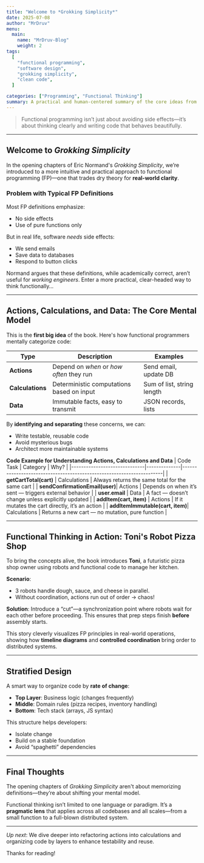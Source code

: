 ```yaml
---
title: "Welcome to *Grokking Simplicity*"
date: 2025-07-08
author: "MrDruv"
menu:
  main:
    name: "MrDruv-Blog"
    weight: 2
tags:
  [
    "functional programming",
    "software design",
    "grokking simplicity",
    "clean code",
  ]

categories: ["Programming", "Functional Thinking"]
summary: A practical and human-centered summary of the core ideas from the opening chapters of *Grokking Simplicity* by Eric Normand.
---
```


> Functional programming isn’t just about avoiding side effects—it’s about thinking clearly and writing code that behaves beautifully.

---

## Welcome to _Grokking Simplicity_

In the opening chapters of Eric Normand's _Grokking Simplicity_, we’re introduced to a more intuitive and practical approach to functional programming (FP)—one that trades dry theory for **real-world clarity**.

### Problem with Typical FP Definitions

Most FP definitions emphasize:

- No side effects
- Use of pure functions only

But in real life, software _needs_ side effects:

- We send emails
- Save data to databases
- Respond to button clicks

Normand argues that these definitions, while academically correct, aren’t useful for _working engineers_. Enter a more practical, clear-headed way to think functionally…

---

## Actions, Calculations, and Data: The Core Mental Model

This is the **first big idea** of the book. Here's how functional programmers mentally categorize code:

| Type             | Description                               | Examples                   |
| ---------------- | ----------------------------------------- | -------------------------- |
| **Actions**      | Depend on _when_ or _how often_ they run  | Send email, update DB      |
| **Calculations** | Deterministic computations based on input | Sum of list, string length |
| **Data**         | Immutable facts, easy to transmit         | JSON records, lists        |

By **identifying and separating** these concerns, we can:

- Write testable, reusable code
- Avoid mysterious bugs
- Architect more maintainable systems

**Code Example for Understanding Actions, Calculations and Data**
| Code Task | Category | Why? |
|------------------------------|--------------|----------------------------------------------------------------------|
| **getCartTotal(cart)** | Calculations | Always returns the same total for the same cart |
| **sendConfirmationEmail(user)**| Actions | Depends on when it’s sent — triggers external behavior |
| **user.email** | Data | A fact — doesn’t change unless explicitly updated |
| **addItem(cart, item)** | Actions | If it mutates the cart directly, it’s an action |
| **addItemImmutable(cart, item)**| Calculations | Returns a new cart — no mutation, pure function |

---

## Functional Thinking in Action: Toni's Robot Pizza Shop

To bring the concepts alive, the book introduces **Toni**, a futuristic pizza shop owner using robots and functional code to manage her kitchen.

**Scenario**:

- 3 robots handle dough, sauce, and cheese in parallel.
- Without coordination, actions run out of order → chaos!

**Solution**: Introduce a “cut”—a synchronization point where robots wait for each other before proceeding. This ensures that prep steps finish **before** assembly starts.

This story cleverly visualizes FP principles in real-world operations, showing how **timeline diagrams** and **controlled coordination** bring order to distributed systems.

---

## Stratified Design

A smart way to organize code by **rate of change**:

- **Top Layer**: Business logic (changes frequently)
- **Middle**: Domain rules (pizza recipes, inventory handling)
- **Bottom**: Tech stack (arrays, JS syntax)

This structure helps developers:

- Isolate change
- Build on a stable foundation
- Avoid “spaghetti” dependencies

---

## Final Thoughts

The opening chapters of _Grokking Simplicity_ aren't about memorizing definitions—they’re about shifting your mental model.

Functional thinking isn’t limited to one language or paradigm. It’s a **pragmatic lens** that applies across all codebases and all scales—from a small function to a full-blown distributed system.

---

_Up next_: We dive deeper into refactoring actions into calculations and organizing code by layers to enhance testability and reuse.

Thanks for reading!
